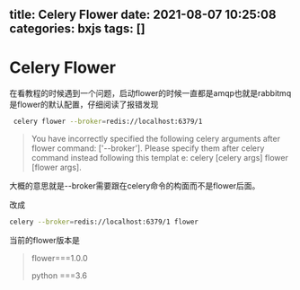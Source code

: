 title: Celery Flower
date: 2021-08-07 10:25:08
categories: bxjs
tags: []
---
# Celery Flower
在看教程的时候遇到一个问题，启动flower的时候一直都是amqp也就是rabbitmq是flower的默认配置，仔细阅读了报错发现

```bash
 celery flower --broker=redis://localhost:6379/1
```



> You have incorrectly specified the following celery arguments after flower command: ['--broker']. Please specify them after celery command instead following this templat e: celery [celery args] flower [flower args].

大概的意思就是--broker需要跟在celery命令的构面而不是flower后面。

改成

```bash
celery --broker=redis://localhost:6379/1 flower
```

当前的flower版本是

> flower===1.0.0
>
> python ===3.6

